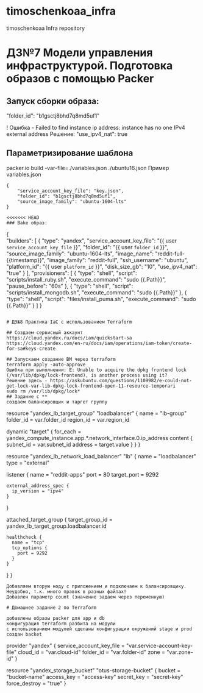 # timoschenkoaa_infra
timoschenkoaa Infra repository

# ДЗ№7 Модели управления инфраструктурой. Подготовка образов с помощью Packer

## Запуск сборки образа:

"folder_id": "b1gsctj8bhd7q8md5uf1"

! Ошибка - Failed to find instance ip address: instance has no one IPv4 external address Решение:
"use_ipv4_nat": true

## Параметризирование шаблона

packer.io build -var-file=./variables.json ./ubuntu16.json
Пример variables.json
```
{
    "service_account_key_file": "key.json",
    "folder_id": "b1gsctj8bhd7q8md5uf1",
    "source_image_family": "ubuntu-1604-lts"
}

<<<<<<< HEAD
### Bake образ:
```
{   
    "builders": [
        {
            "type": "yandex",
            "service_account_key_file": "{{ user `service_account_key_file` }}",
            "folder_id": "{{ user `folder_id` }}",
            "source_image_family": "ubuntu-1604-lts",
            "image_name": "reddit-full-{{timestamp}}",
            "image_family": "reddit-full",
            "ssh_username": "ubuntu",
            "platform_id": "{{ user `platform_id` }}",
            "disk_size_gb": "10",
            "use_ipv4_nat": "true"
        }
    ],
    "provisioners": [
        {
            "type": "shell",
            "script": "scripts/install_ruby.sh",
            "execute_command": "sudo {{.Path}}",
            "pause_before": "60s"
        },
        {
            "type": "shell",
            "script": "scripts/install_mongodb.sh",
            "execute_command": "sudo {{.Path}}"
        },
        {
            "type": "shell",
            "script": "files/install_puma.sh",
            "execute_command": "sudo {{.Path}}"
        }
    ]
}
```

# ДЗ№8 Практика IaC с использованием Terraform

## Создаем сервисный аккаунт
https://cloud.yandex.ru/docs/iam/quickstart-sa
https://cloud.yandex.com/en-ru/docs/iam/operations/iam-token/create-for-sa#keys-create

## Запускаем создание ВМ через terraform
terraform apply -auto-approve
Ошибка при выполнении: E: Unable to acquire the dpkg frontend lock (/var/lib/dpkg/lock-frontend), is another process using it?
Решение здесь - https://askubuntu.com/questions/1109982/e-could-not-get-lock-var-lib-dpkg-lock-frontend-open-11-resource-temporari
sudo rm /var/lib/dpkg/lock*
## Задание с **
создаем балансировщик и таргет группу
```
resource "yandex_lb_target_group" "loadbalancer" {
  name      = "lb-group"
  folder_id = var.folder_id
  region_id = var.region_id

  dynamic "target" {
    for_each = yandex_compute_instance.app.*.network_interface.0.ip_address
    content {
      subnet_id = var.subnet_id
      address   = target.value
    }
  }
}


resource "yandex_lb_network_load_balancer" "lb" {
  name = "loadbalancer"
  type = "external"

  listener {
    name        = "reddit-apps"
    port        = 80
    target_port = 9292

    external_address_spec {
      ip_version = "ipv4"
    }
  }

  attached_target_group {
    target_group_id = yandex_lb_target_group.loadbalancer.id

    healthcheck {
      name = "tcp"
      tcp_options {
        port = 9292
      }
    }
  }
}
```
Добавляем вторую ноду с приложением и подключаем к балансировщику.
Неудобно, т.к. много правок в разных файлах!
Добавлен параметр count (значение задаем через переменную)

# Домашнее задание 2 по Terraform

добавлены образы packer для app и db
конфигурация terraform разбита на модули
с использованием модулей сделаны конфигурации окружений stage и prod
создан backet
```
provider "yandex" {
  service_account_key_file = "var.service-account-key-file"
  cloud_id                 = "var.cloud-id"
  folder_id                = "var.folder-id"
  zone                     = "var.zone-id"
}

resource "yandex_storage_bucket" "otus-storage-bucket" {
  bucket        = "bucket-name"
  access_key    = "access-key"
  secret_key    = "secret-key"
  force_destroy = "true"
}
```
